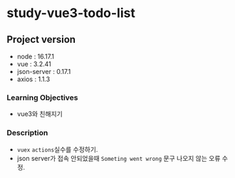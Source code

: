 # study-vue3-todo-list

## Project version

- node : 16.17.1
- vue : 3.2.41
- json-server : 0.17.1
- axios : 1.1.3

### Learning Objectives

- vue3와 친해지기

### Description

- `vuex` `actions`실수를 수정하기.
- json server가 접속 안되었을때 `Someting went wrong` 문구 나오지 않는 오류 수정.


